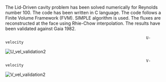 The Lid-Driven cavity problem has been solved numerically for Reynolds number 100. The code has been written in C language.
The code follows a Finite Volume Framework (FVM).
SIMPLE algorithm is used. The fluxes are reconstructed at the face using Rhie-Chow interpolation.
The results have been validated against Gaia 1982.

                                                                  U-velocity

![U_vel_validation2](https://github.com/bvrsr3/Computational-Fluid-Dynamics/assets/137035712/11110e79-1fe2-4706-b849-4dd736d62e8b)


                                                                  V-velocity

 ![V_vel_validation2](https://github.com/bvrsr3/Computational-Fluid-Dynamics/assets/137035712/c3d54888-069d-490b-bc9d-1b723b960c8e)


